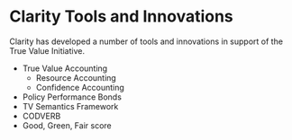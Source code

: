 # Clarity Tools and Innovations

Clarity has developed a number of tools and innovations in support of the True Value Initiative.

* True Value Accounting
  * Resource Accounting
  * Confidence Accounting
* Policy Performance Bonds
* TV Semantics Framework
* CODVERB
* Good, Green, Fair score



